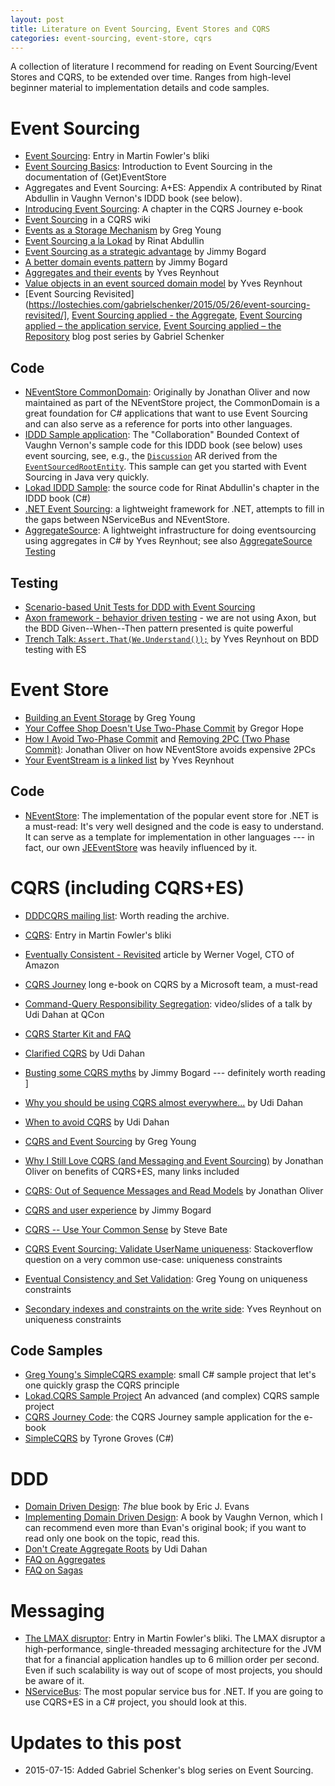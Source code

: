 ```yaml
---
layout: post
title: Literature on Event Sourcing, Event Stores and CQRS
categories: event-sourcing, event-store, cqrs
---
```


A collection of literature I recommend for reading on Event Sourcing/Event Stores and CQRS, to be extended over time.  Ranges from high-level beginner material to implementation details and code samples.

# Event Sourcing

* [Event Sourcing](http://martinfowler.com/eaaDev/EventSourcing.html): Entry in Martin Fowler's bliki
* [Event Sourcing Basics](https://github.com/eventstore/eventstore/wiki/Event-Sourcing-Basics): Introduction to Event Sourcing in the documentation of (Get)EventStore
* Aggregates and Event Sourcing: A+ES: Appendix A contributed by Rinat Abdullin in Vaughn Vernon's IDDD book (see below). 
* [Introducing Event Sourcing](http://msdn.microsoft.com/en-us/library/jj591559.aspx): A chapter in the CQRS Journey e-book
* [Event Sourcing](http://cqrs.wikidot.com/doc:event-sourcing) in a CQRS wiki
* [Events as a Storage Mechanism](http://cqrs.wordpress.com/documents/events-as-storage-mechanism/)  by Greg Young
* [Event Sourcing a la Lokad](http://abdullin.com/post/event-sourcing-a-la-lokad/) by Rinat Abdullin
* [Event Sourcing as a strategic advantage](http://lostechies.com/jimmybogard/2011/10/11/event-sourcing-as-a-strategic-advantage/) by Jimmy Bogard
* [A better domain events pattern](http://lostechies.com/jimmybogard/2014/05/13/a-better-domain-events-pattern/) by Jimmy Bogard
* [Aggregates and their events](http://seabites.wordpress.com/2011/02/13/aggregates-and-their-events/) by Yves Reynhout
* [Value objects in an event sourced domain model](http://seabites.wordpress.com/2012/06/18/value-objects-in-an-eventsourced-domain-model/) by Yves Reynhout
* [Event Sourcing Revisited](https://lostechies.com/gabrielschenker/2015/05/26/event-sourcing-revisited/],
	[Event Sourcing applied - the Aggregate](https://lostechies.com/gabrielschenker/2015/06/06/event-sourcing-applied-the-aggregate/),
	[Event Sourcing applied – the application service](https://lostechies.com/gabrielschenker/2015/06/13/event-sourcing-applied-the-application-service/),
	[Event Sourcing applied – the Repository](https://lostechies.com/gabrielschenker/2015/07/13/event-sourcing-applied-the-repository/)
	blog post series by Gabriel Schenker

## Code

* [NEventStore CommonDomain](https://github.com/NEventStore/CommonDomain): Originally by Jonathan Oliver and now maintained as part of the NEventStore project, the CommonDomain is a great foundation for C# applications that want to use Event Sourcing and can also serve as a reference for ports into other languages.
* [IDDD Sample application](https://github.com/VaughnVernon/IDDD_Samples/tree/master/iddd_collaboration/src/main/java/com/saasovation/collaboration): The "Collaboration" Bounded Context of Vaughn Vernon's sample code for this IDDD book (see below) uses event sourcing, see, e.g., the [`Discussion`](https://github.com/VaughnVernon/IDDD_Samples/blob/master/iddd_collaboration/src/main/java/com/saasovation/collaboration/domain/model/forum/Discussion.java) AR derived from the [`EventSourcedRootEntity`](https://github.com/VaughnVernon/IDDD_Samples/blob/master/iddd_common/src/main/java/com/saasovation/common/domain/model/EventSourcedRootEntity.java).  This sample can get you started with Event Sourcing in Java very quickly.
* [Lokad IDDD Sample](https://github.com/Lokad/lokad-iddd-sample): the source code for Rinat Abdullin's chapter in the IDDD book (C#)
* [.NET Event Sourcing](https://github.com/elliotritchie/NES): a lightweight framework for .NET, attempts to fill in the gaps between NServiceBus and NEventStore. 
* [AggregateSource](https://github.com/yreynhout/AggregateSource): A lightweight infrastructure for doing eventsourcing using aggregates in C# by Yves Reynhout; see also [AggregateSource Testing](https://github.com/yreynhout/AggregateSource/blob/master/src/Testing/AggregateSource.Testing/README.md)

## Testing
* [Scenario-based Unit Tests for DDD with Event Sourcing](http://abdullin.com/post/scenario-based-unit-tests-for-ddd-with-event-sourcing/)
* [Axon framework - behavior driven testing](http://pkaczor.blogspot.de/2013/11/axon-framework-behaviour-driven-testing.html) - we are not using Axon, but the BDD Given--When--Then pattern presented is quite powerful
* [Trench Talk: `Assert.That(We.Understand());`](http://seabites.wordpress.com/2013/11/26/trenchtalk-assertthatweunderstand/) by Yves Reynhout on BDD testing with ES

# Event Store

* [Building an Event Storage](http://cqrs.wordpress.com/documents/building-event-storage/) by Greg Young
* [Your Coffee Shop Doesn't Use Two-Phase Commit](http://eaipatterns.com/docs/IEEE_Software_Design_2PC.pdf) by Gregor Hope
* [How I Avoid Two-Phase Commit](http://blog.jonathanoliver.com/how-i-avoid-two-phase-commit/) and [Removing 2PC (Two Phase Commit)](http://blog.jonathanoliver.com/removing-2pc-two-phase-commit/): Jonathan Oliver on how NEventStore avoids expensive 2PCs
* [Your EventStream is a linked list](http://seabites.wordpress.com/2011/12/07/your-eventstream-is-a-linked-list/) by Yves Reynhout

## Code
* [NEventStore](https://github.com/NEventStore/NEventStore): The implementation of the popular event store for .NET is a must-read:  It's very well designed and the code is easy to understand.  It can serve as a template for implementation in other languages --- in fact, our own [JEEventStore](https://github.com/JEEventStore/JEEventStore) was heavily influenced by it.

# CQRS (including CQRS+ES)

* [DDDCQRS mailing list](http://dddcqrs.googlegroups.com): Worth reading the archive.
* [CQRS](http://martinfowler.com/bliki/CQRS.html): Entry in Martin Fowler's bliki
* [Eventually Consistent - Revisited](http://www.allthingsdistributed.com/2008/12/eventually_consistent.html) article by Werner Vogel, CTO of Amazon
* [CQRS Journey](http://msdn.microsoft.com/en-us/library/jj554200.aspx) long e-book on CQRS by a Microsoft team, a must-read
* [Command-Query Responsibility Segregation](http://www.infoq.com/presentations/Command-Query-Responsibility-Segregation): video/slides of a talk by Udi Dahan at QCon
* [CQRS Starter Kit and FAQ](http://www.cqrs.nu/)
* [Clarified CQRS](http://www.udidahan.com/2009/12/09/clarified-cqrs/) by Udi Dahan
* [Busting some CQRS myths](http://lostechies.com/jimmybogard/2012/08/22/busting-some-cqrs-myths/) by Jimmy Bogard --- definitely worth reading
]
* [Why you should be using CQRS almost everywhere...](http://www.udidahan.com/2011/10/02/why-you-should-be-using-cqrs-almost-everywhere%E2%80%A6/) by Udi Dahan
* [When to avoid CQRS](http://www.udidahan.com/2011/04/22/when-to-avoid-cqrs/) by Udi Dahan
* [CQRS and Event Sourcing](http://cqrs.wordpress.com/documents/cqrs-and-event-sourcing-synergy/) by Greg Young
* [Why I Still Love CQRS (and Messaging and Event Sourcing)](http://blog.jonathanoliver.com/why-i-still-love-cqrs-and-messaging-and-event-sourcing/) by Jonathan Oliver on benefits of CQRS+ES, many links included
* [CQRS: Out of Sequence Messages and Read Models](http://blog.jonathanoliver.com/cqrs-out-of-sequence-messages-and-read-models/) by Jonathan Oliver

* [CQRS and user experience](http://lostechies.com/jimmybogard/2012/08/23/cqrs-and-user-experience/) by Jimmy Bogard
* [CQRS -- Use Your Common Sense](http://eventuallyconsistent.net/2012/08/24/cqrs-use-your-common-sense/) by Steve Bate
* [CQRS Event Sourcing: Validate UserName uniqueness](http://stackoverflow.com/questions/9495985/cqrs-event-sourcing-validate-username-uniqueness): Stackoverflow question on a very common use-case: uniqueness constraints
* [Eventual Consistency and Set Validation](http://codebetter.com/gregyoung/2010/08/12/eventual-consistency-and-set-validation/): Greg Young on uniqueness constraints
* [Secondary indexes and constraints on the write side](http://seabites.wordpress.com/2010/11/11/consistent-indexes-constraints/): Yves Reynhout on uniqueness constraints


## Code Samples

* [Greg Young's SimpleCQRS example](https://github.com/gregoryyoung/m-r/tree/master/SimpleCQRS): small C# sample project that let's one quickly grasp the CQRS principle
* [Lokad.CQRS Sample Project](http://lokad.github.io/lokad-cqrs/) An advanced (and complex) CQRS sample project
* [CQRS Journey Code](https://github.com/mspnp/cqrs-journey-code): the CQRS Journey sample application for the e-book
* [SimpleCQRS](https://github.com/tyronegroves/SimpleCQRS) by Tyrone Groves (C#)

# DDD

* [Domain Driven Design](http://www.amazon.com/dp/0321125215): *The* blue book by Eric J. Evans
* [Implementing Domain Driven Design](http://www.amazon.com/dp/0321834577):  A book by Vaughn Vernon, which I can recommend even more than Evan's original book;  if you want to read only one book on the topic, read this.
* [Don't Create Aggregate Roots](http://www.udidahan.com/2009/06/29/dont-create-aggregate-roots/) by Udi Dahan
* [FAQ on Aggregates](http://www.cqrs.nu/Faq/aggregates)
* [FAQ on Sagas](http://www.cqrs.nu/Faq/sagas)


# Messaging

* [The LMAX disruptor](http://martinfowler.com/articles/lmax.html): Entry in Martin Fowler's bliki.  The LMAX disruptor a high-performance, single-threaded messaging architecture for the JVM that for a financial application handles up to 6 million order per second.  Even if such scalability is way out of scope of most projects, you should be aware of it.
* [NServiceBus](https://github.com/Particular/NServiceBus): The most popular service bus for .NET.  If you are going to use CQRS+ES in a C# project, you should look at this.

# Updates to this post

* 2015-07-15: Added Gabriel Schenker's blog series on Event Sourcing.
